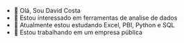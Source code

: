 - 👋 Olá, Sou David Costa
- 👀 Estou interessado em ferramentas de analise de dados
- 🌱 Atualmente estou estudando Excel, PBI, Python e SQL
- 💞️ Estou trabalhando em um empresa pública 


<!---
Davidanalista/Davidanalista is a ✨ special ✨ repository because its `README.md` (this file) appears on your GitHub profile.
You can click the Preview link to take a look at your changes.
--->
